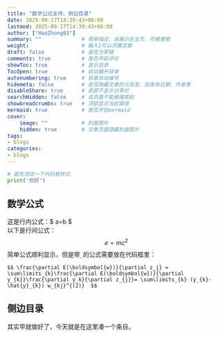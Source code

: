 ```yaml
---
title: "数学公式支持、侧边目录"
date: 2025-09-17T14:39:43+08:00
lastmod: 2025-09-17T14:39:43+08:00
author: ["HaoZhong03"]
summary: ""             # 简单描述，会展示在主页，可被搜索
weight:                 # 输入1可以顶置文章
draft: false            # 是否为草稿
comments: true          # 是否开启评论
showToc: true           # 显示目录
TocOpen: true           # 自动展开目录
autonumbering: true     # 目录自动编号
hidemeta: false         # 是否隐藏文章的元信息，如发布日期、作者等
disableShare: true      # 底部不显示分享栏
searchHidden: false     # 该页面不能被搜索到
showbreadcrumbs: true   # 顶部显示当前路径
mermaid: true           # 是否开启mermaid
cover:
    image: ""           # 封面图片
    hidden: true        # 文章页面隐藏封面图片
tags:
- blogs
categories:
- blogs
---
```


```python
# 首先测试一下代码框样式
print('你好')
```

## 数学公式

这是行内公式：$ a=b $   
以下是行间公式：
$$ e=mc^2 $$
简单公式顺利显示，但是带`_`的公式需要放在代码框里：

`$$
\frac{\partial E(\boldsymbol{w})}{\partial z_j} = \sum\limits_{k}\frac{\partial E(\boldsymbol{w})}{\partial y_{k}}\frac{\partial y_k}{\partial z_{j}}= \sum\limits_{k} (y_{k}- \hat{y}_{k}) w_{kj}^{(2)} 
$$`

## 侧边目录

其实早就做好了，今天就是在这里凑一个条目。
